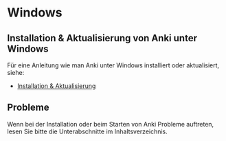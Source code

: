 # Windows

## Installation & Aktualisierung von Anki unter Windows

Für eine Anleitung wie man Anki unter Windows installiert oder aktualisiert,
siehe:
- [Installation & Aktualisierung](installing.md)

## Probleme

Wenn bei der Installation oder beim Starten von Anki Probleme auftreten, lesen
Sie bitte die Unterabschnitte im Inhaltsverzeichnis.
